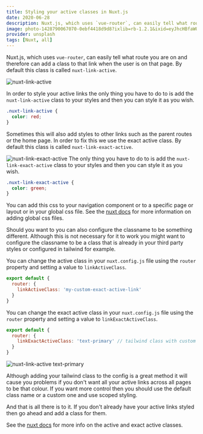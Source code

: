 ```yaml
---
title: Styling your active classes in Nuxt.js
date: 2020-06-28
description: Nuxt.js, which uses `vue-router`, can easily tell what route you are on and therefore can add a class to that link when the user is on that page. By default this class is called `nuxt-link-active`.
image: photo-1428790067070-0ebf4418d9d8?ixlib=rb-1.2.1&ixid=eyJhcHBfaWQiOjEyMDd9&auto=format&fit=crop&w=800&q=60
provider: unsplash
tags: [Nuxt, all]
---
```


Nuxt.js, which uses `vue-router`, can easily tell what route you are on and therefore can add a class to that link when the user is on that page. By default this class is called `nuxt-link-active`.

![nuxt-link-active](https://user-images.githubusercontent.com/13063165/84566699-9328f280-ad73-11ea-8697-d1e08b5bd0f2.png)

In order to style your active links the only thing you have to do to is add the `nuxt-link-active` class to your styles and then you can style it as you wish.

```css
.nuxt-link-active {
  color: red;
}
```

Sometimes this will also add styles to other links such as the parent routes or the home page. In order to fix this we use the exact active class. By default this class is called `nuxt-link-exact-active`.

![nuxt-link-exact-active](https://user-images.githubusercontent.com/13063165/84566719-b6ec3880-ad73-11ea-9a5d-47e7e23de987.png) The only thing you have to do to is add the `nuxt-link-exact-active` class to your styles and then you can style it as you wish.

```css
.nuxt-link-exact-active {
  color: green;
}
```

You can add this css to your navigation component or to a specific page or layout or in your global css file. See the [nuxt docs](https://nuxtjs.org/api/configuration-css) for more information on adding global css files.

Should you want to you can also configure the classname to be something different. Although this is not necessary for it to work you might want to configure the classname to be a class that is already in your third party styles or configured in tailwind for example.

You can change the active class in your `nuxt.config.js` file using the `router` property and setting a value to `linkActiveClass`.

```javascript
export default {
  router: {
    linkActiveClass: 'my-custom-exact-active-link'
  }
}
```

You can change the exact active class in your `nuxt.config.js` file using the `router` property and setting a value to `linkExactActiveClass`.

```javascript
export default {
  router: {
    linkExactActiveClass: 'text-primary' // tailwind class with custom color
  }
}
```

![nuxt-link-active text-primary](https://user-images.githubusercontent.com/13063165/84566760-f2870280-ad73-11ea-8173-826ad4572478.png)

Although adding your tailwind class to the config is a great method it will cause you problems if you don't want all your active links across all pages to be that colour. If you want more control then you should use the default class name or a custom one and use scoped styling.

And that is all there is to it. If you don't already have your active links styled then go ahead and add a class for them.

See the [nuxt docs](https://nuxtjs.org/api/configuration-router#linkactiveclass) for more info on the active and exact active classes.
